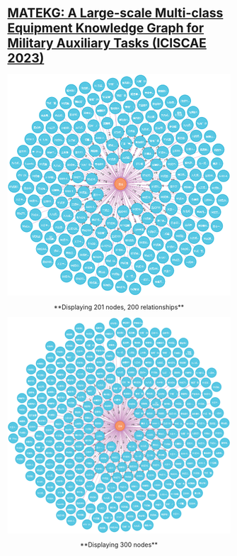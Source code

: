 # [MATEKG: A Large-scale Multi-class Equipment Knowledge Graph for Military Auxiliary Tasks (ICISCAE 2023)](https://ieeexplore.ieee.org/document/10393780)

<img src="figure/graph_200.png">
<p align="center">**Displaying 201 nodes, 200 relationships**</p>

<img src="figure/graph_400.png">
<p align="center">**Displaying 300 nodes**</p>
